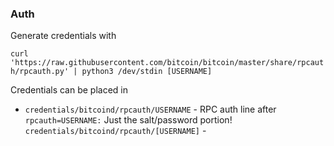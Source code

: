 
### Auth

Generate credentials with

`curl 'https://raw.githubusercontent.com/bitcoin/bitcoin/master/share/rpcauth/rpcauth.py' | python3 /dev/stdin [USERNAME]`


Credentials can be placed in

* `credentials/bitcoind/rpcauth/USERNAME` - RPC auth line after `rpcauth=USERNAME:` Just the salt/password portion!
`credentials/bitcoind/rpcauth/[USERNAME]` -
